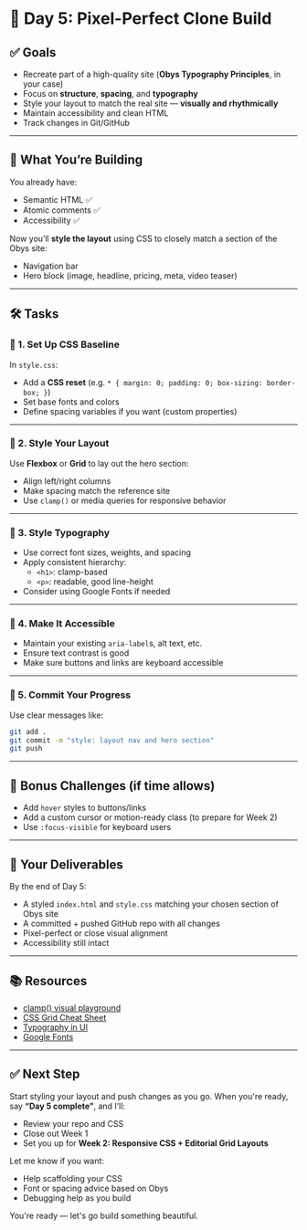 # 🎯 Day 5: Pixel-Perfect Clone Build

## ✅ Goals

- Recreate part of a high-quality site (**Obys Typography Principles**, in your case)
- Focus on **structure**, **spacing**, and **typography**
- Style your layout to match the real site — **visually and rhythmically**
- Maintain accessibility and clean HTML
- Track changes in Git/GitHub

---

## 🧱 What You’re Building

You already have:

- Semantic HTML ✅
- Atomic comments ✅
- Accessibility ✅

Now you’ll **style the layout** using CSS to closely match a section of the Obys site:

- Navigation bar
- Hero block (image, headline, pricing, meta, video teaser)

---

## 🛠️ Tasks

### 🔹 1. Set Up CSS Baseline

In `style.css`:

- Add a **CSS reset** (e.g. `* { margin: 0; padding: 0; box-sizing: border-box; }`)
- Set base fonts and colors
- Define spacing variables if you want (custom properties)

---

### 🔹 2. Style Your Layout

Use **Flexbox** or **Grid** to lay out the hero section:

- Align left/right columns
- Make spacing match the reference site
- Use `clamp()` or media queries for responsive behavior

---

### 🔹 3. Style Typography

- Use correct font sizes, weights, and spacing
- Apply consistent hierarchy:
  - `<h1>`: clamp-based
  - `<p>`: readable, good line-height
- Consider using Google Fonts if needed

---

### 🔹 4. Make It Accessible

- Maintain your existing `aria-label`s, alt text, etc.
- Ensure text contrast is good
- Make sure buttons and links are keyboard accessible

---

### 🔹 5. Commit Your Progress

Use clear messages like:

```bash
git add .
git commit -m "style: layout nav and hero section"
git push
```

---

## 🧠 Bonus Challenges (if time allows)

- Add `hover` styles to buttons/links
- Add a custom cursor or motion-ready class (to prepare for Week 2)
- Use `:focus-visible` for keyboard users

---

## 📌 Your Deliverables

By the end of Day 5:

- A styled `index.html` and `style.css` matching your chosen section of Obys site
- A committed + pushed GitHub repo with all changes
- Pixel-perfect or close visual alignment
- Accessibility still intact

---

## 📚 Resources

- [clamp() visual playground](https://clamp.font-size.app/)
- [CSS Grid Cheat Sheet](https://css-tricks.com/snippets/css/complete-guide-grid/)
- [Typography in UI](https://uxdesign.cc/typography-in-user-interface-design-a-beginners-guide-205f0a4c5b9b)
- [Google Fonts](https://fonts.google.com/)

---

## ✅ Next Step

Start styling your layout and push changes as you go. When you're ready, say **“Day 5 complete”**, and I’ll:

- Review your repo and CSS
- Close out Week 1
- Set you up for **Week 2: Responsive CSS + Editorial Grid Layouts**

Let me know if you want:

- Help scaffolding your CSS
- Font or spacing advice based on Obys
- Debugging help as you build

You're ready — let's go build something beautiful.
